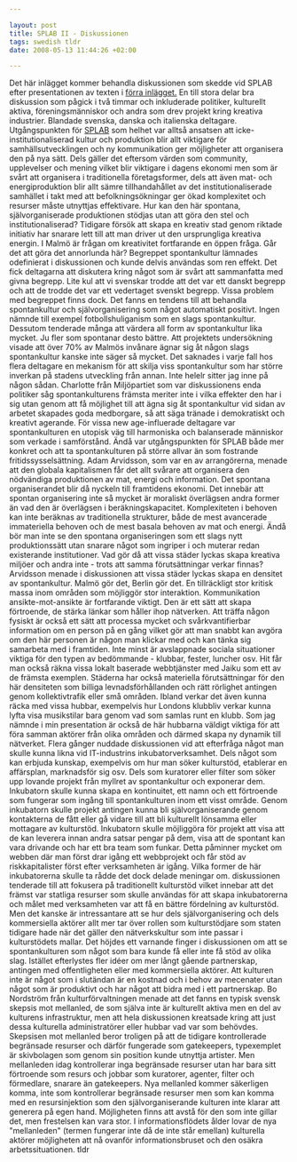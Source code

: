 ```yaml
--- 

layout: post
title: SPLAB II - Diskussionen 
tags: swedish tldr
date: 2008-05-13 11:44:26 +02:00 

---
```


Det här inlägget kommer behandla diskussionen som skedde vid SPLAB efter presentationen av texten i [förra inlägget.](2008-05-11-splab-i-presentationen.html) En till stora delar bra diskussion som pågick i två timmar och inkluderade politiker, kulturellt aktiva, föreningsmänniskor och andra som drev projekt kring kreativa industrier. Blandade svenska, danska och italienska deltagare. Utgångspunkten för [SPLAB](http://www.malmo.se/spontanlab) som helhet var alltså ansatsen att icke-institutionaliserad kultur och produktion blir allt viktigare för samhällsutvecklingen och ny kommunikation ger möjligheter att organisera den på nya sätt. Dels gäller det eftersom värden som community, upplevelser och mening vilket blir viktigare i dagens ekonomi men som är svårt att organisera i traditionella företagsformer, dels att även mat- och energiproduktion blir allt sämre tillhandahållet av det institutionaliserade samhället i takt med att befolkningsökningar ger ökad komplexitet och resurser måste utnyttjas effektivare. Hur kan den här spontana, självorganiserade produktionen stödjas utan att göra den stel och institutionaliserad? Tidigare försök att skapa en kreativ stad genom riktade initiativ har snarare lett till att man driver ut den ursprungliga kreativa energin. I Malmö är frågan om kreativitet fortfarande en öppen fråga. Går det att göra det annorlunda här? Begreppet spontankultur lämnades odefinierat i diskussionen och kunde delvis användas som ren effekt. Det fick deltagarna att diskutera kring något som är svårt att sammanfatta med givna begrepp. Lite kul att vi svenskar trodde att det var ett danskt begrepp och att de trodde det var ett vedertaget svenskt begrepp. Vissa problem med begreppet finns dock. Det fanns en tendens till att behandla spontankultur och självorganisering som något automatiskt positivt. Ingen nämnde till exempel fotbollshuliganism som en slags spontankultur. Dessutom tenderade många att värdera all form av spontankultur lika mycket. Ju fler som spontanar desto bättre. Att projektets undersökning visade att över 70% av Malmös invånare ägnar sig åt någon slags spontankultur kanske inte säger så mycket. Det saknades i varje fall hos flera deltagare en mekanism för att skilja viss spontankultur som har större inverkan på stadens utveckling från annan. Inte helelr sitter jag inne på någon sådan. Charlotte från Miljöpartiet som var diskussionens enda politiker såg spontankulturens främsta meriter inte i vilka effekter den har i sig utan genom att få möjlighet till att ägna sig åt spontankultur vid sidan av arbetet skapades goda medborgare, så att säga tränade i demokratiskt och kreativt agerande. För vissa new age-influerade deltagare var spontankulturen en utopisk väg till harmoniska och balanserade människor som verkade i samförstånd. Ändå var utgångspunkten för SPLAB både mer konkret och att ta spontankulturen på större allvar än som fostrande fritidssysselsättning. Adam Arvidsson, som var en av arrangörerna, menade att den globala kapitalismen får det allt svårare att organisera den nödvändiga produktionen av mat, energi och information. Det spontana organiserandet blir då nyckeln till framtidens ekonomi. Det innebär att spontan organisering inte så mycket är moraliskt överlägsen andra former än vad den är överlägsen i beräkningskapacitet. Komplexiteten i behoven kan inte beräknas av traditionella strukturer, både de mest avancerade immateriella behoven och de mest basala behoven av mat och energi. Ändå bör man inte se den spontana organiseringen som ett slags nytt produktionssätt utan snarare något som ingriper i och muterar redan existerande institutioner. Vad gör då att vissa städer lyckas skapa kreativa miljöer och andra inte - trots att samma förutsättningar verkar finnas? Arvidsson menade i diskussionen att vissa städer lyckas skapa en densitet av spontankultur. Malmö gör det, Berlin gör det. En tillräckligt stor kritisk massa inom områden som möjliggör stor interaktion. Kommunikation ansikte-mot-ansikte är fortfarande viktigt. Den är ett sätt att skapa förtroende, de stärka länkar som håller ihop nätverken. Att träffa någon fysiskt är också ett sätt att processa mycket och svårkvantifierbar information om en person på en gång vilket gör att man snabbt kan avgöra om den här personen är någon man klickar med och kan tänka sig samarbeta med i framtiden. Inte minst är avslappnade sociala situationer viktiga för den typen av bedömmande - klubbar, fester, luncher osv. Hit får man också räkna vissa lokalt baserade webbtjänster med Jaiku som ett av de främsta exemplen. Städerna har också materiella förutsättningar för den här densiteten som billiga levnadsförhållanden och rätt rörlighet antingen genom kollektivtrafik eller små områden. Ibland verkar det även kunna räcka med vissa hubbar, exempelvis hur Londons klubbliv verkar kunna lyfta visa musikstilar bara genom vad som samlas runt en klubb. Som jag nämnde i min presentation är också de här hubbarna väldigt viktiga för att föra samman aktörer från olika områden och därmed skapa ny dynamik till nätverket. Flera gånger nuddade diskussionen vid att efterfråga något man skulle kunna likna vid IT-industrins inkubatorverksamhet. Dels något som kan erbjuda kunskap, exempelvis om hur man söker kulturstöd, etablerar en affärsplan, marknadsför sig osv. Dels som kuratorer eller filter som söker upp lovande projekt från myllret av spontankultur och exponerar dem. Inkubatorn skulle kunna skapa en kontinuitet, ett namn och ett förtroende som fungerar som ingång till spontankulturen inom ett visst område. Genom inkubatorn skulle projekt antingen kunna bli självorganiserande genom kontakterna de fått eller gå vidare till att bli kulturellt lönsamma eller mottagare av kulturstöd. Inkubatorn skulle möjliggöra för projekt att visa att de kan leverera innan andra satsar pengar på dem, visa att de spontant kan vara drivande och har ett bra team som funkar. Detta påminner mycket om webben där man först drar igång ett webbprojekt och får stöd av riskkapitalister först efter verksamheten är igång. Vilka former de här inkubatorerna skulle ta rådde det dock delade meningar om. diskussionen tenderade till att fokusera på traditionellt kulturstöd vilket innebar att det främst var statliga resurser som skulle användas för att skapa inkubatorerna och målet med verksamheten var att få en bättre fördelning av kulturstöd. Men det kanske är intressantare att se hur dels självorganisering och dels kommersiella aktörer allt mer tar över rollen som kulturstödjare som staten tidigare hade när det gäller den nätverkskultur som inte passar i kulturstödets mallar. Det höjdes ett varnande finger i diskussionen om att se spontankulturen som något som bara kunde få eller inte få stöd av olika slag. Istället efterlystes fler idéer om mer långt gående partnerskap, antingen med offentligheten eller med kommersiella aktörer. Att kulturen inte är något som i slutändan är en kostnad och i behov av mecenater utan något som är produktivt och har något att bidra med i ett partnerskap. Bo Nordström från kulturförvaltningen menade att det fanns en typisk svensk skepsis mot mellanled, de som själva inte är kulturellt aktiva men en del av kulturens infrastruktur, men att hela diskussionen kreatsade kring att just dessa kulturella administratörer eller hubbar vad var som behövdes. Skepsisen mot mellanled beror troligen på att de tidigare kontrollerade begränsade resurser och därför fungerade som gatekeepers, typexemplet är skivbolagen som genom sin position kunde utnyttja artister. Men mellanleden idag kontrollerar inga begränsade resurser utan har bara sitt förtroende som resurs och jobbar som kuratorer, agenter, filter och förmedlare, snarare än gatekeepers. Nya mellanled kommer säkerligen komma, inte som kontrollerar begränsade resurser men som kan komma med en resursinjektion som den självorganiserande kulturen inte klarar att generera på egen hand. Möjligheten finns att avstå för den som inte gillar det, men frestelsen kan vara stor. I informationsflödets ålder lovar de nya "mellanleden" (termen fungerar inte då de inte står emellan) kulturella aktörer möjligheten att nå ovanför informationsbruset och den osäkra arbetssituationen. tldr
